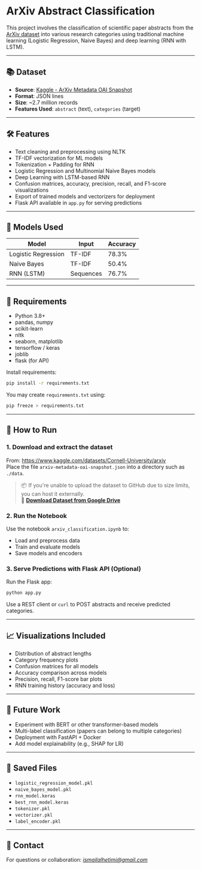 # ArXiv Abstract Classification

This project involves the classification of scientific paper abstracts from the [ArXiv dataset](https://www.kaggle.com/datasets/Cornell-University/arxiv) into various research categories using traditional machine learning (Logistic Regression, Naive Bayes) and deep learning (RNN with LSTM).

---

## 📚 Dataset

- **Source**: [Kaggle - ArXiv Metadata OAI Snapshot](https://www.kaggle.com/datasets/Cornell-University/arxiv)
- **Format**: JSON lines  
- **Size**: ~2.7 million records  
- **Features Used**: `abstract` (text), `categories` (target)

---

## 🛠️ Features

- Text cleaning and preprocessing using NLTK  
- TF-IDF vectorization for ML models  
- Tokenization + Padding for RNN  
- Logistic Regression and Multinomial Naive Bayes models  
- Deep Learning with LSTM-based RNN  
- Confusion matrices, accuracy, precision, recall, and F1-score visualizations  
- Export of trained models and vectorizers for deployment  
- Flask API available in `app.py` for serving predictions

---

## 🧪 Models Used

| Model                | Input         | Accuracy |
|---------------------|---------------|----------|
| Logistic Regression | TF-IDF        |  78.3%   |
| Naive Bayes         | TF-IDF        |  50.4%   |
| RNN (LSTM)          | Sequences     |  76.7%   |

---

## 🧰 Requirements

- Python 3.8+  
- pandas, numpy  
- scikit-learn  
- nltk  
- seaborn, matplotlib  
- tensorflow / keras  
- joblib  
- flask (for API)

Install requirements:

```bash
pip install -r requirements.txt
```

You may create `requirements.txt` using:

```bash
pip freeze > requirements.txt
```

---

## 🚀 How to Run

### 1. Download and extract the dataset  
From: https://www.kaggle.com/datasets/Cornell-University/arxiv  
Place the file `arxiv-metadata-oai-snapshot.json` into a directory such as `./data`.

> 📦 If you're unable to upload the dataset to GitHub due to size limits, you can host it externally.  
> 🔗 **[Download Dataset from Google Drive](https://drive.google.com/drive/u/0/folders/1d9Dfkptzs_6b3s3Jg0J1dAueQe8skMv8)**

### 2. Run the Notebook  
Use the notebook `arxiv_classification.ipynb` to:

- Load and preprocess data  
- Train and evaluate models  
- Save models and encoders

### 3. Serve Predictions with Flask API (Optional)  
Run the Flask app:

```bash
python app.py
```

Use a REST client or `curl` to POST abstracts and receive predicted categories.

---

## 📈 Visualizations Included

- Distribution of abstract lengths  
- Category frequency plots  
- Confusion matrices for all models  
- Accuracy comparison across models  
- Precision, recall, F1-score bar plots  
- RNN training history (accuracy and loss)

---

## 🧠 Future Work

- Experiment with BERT or other transformer-based models  
- Multi-label classification (papers can belong to multiple categories)  
- Deployment with FastAPI + Docker  
- Add model explainability (e.g., SHAP for LR)

---

## 📂 Saved Files

- `logistic_regression_model.pkl`  
- `naive_bayes_model.pkl`  
- `rnn_model.keras` 
- `best_rnn_model.keras` 
- `tokenizer.pkl`  
- `vectorizer.pkl`  
- `label_encoder.pkl`

---

## 📧 Contact

For questions or collaboration: *ismailalhetimi@gmail.com*
